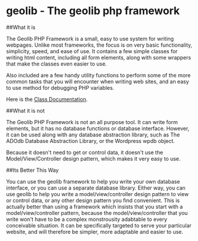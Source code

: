 geolib - The geolib php framework
=================================

##What it is

The Geolib PHP Framework is a small, easy to use system for writing webpages. Unlike most frameworks, the focus is on very basic functionality, simplicity, speed, and ease of use. It contains a few simple classes for writing html content, including all form elements, along with some wrappers that make the classes even easier to use.

Also included are a few handy utility functions to perform some of the more common tasks that you will encounter when writing web sites, and an easy to use method for debugging PHP variables.

Here is the [Class Documentation](geotonics.com/doc/geolibdoc/).

##What it is not

The Geolib PHP Framework is not an all purpose tool. It can write form elements, but it has no database functions or database interface. However, it can be used along with any database abstraction library, such as The ADOdb Database Abstraction Library, or the Wordpress wpdb object.

Because it doesn't need to get or control data, it doesn't use the Model/View/Controller design pattern, which makes it very easy to use.

##Its Better This Way

You can use the geolib framework to help you write your own database interface, or you can use a separate database library. Either way, you can use geolib to help you write a model/view/controller design pattern to view or control data, or any other design pattern you find convenient. This is actually better than using a framework which insists that you start with a model/view/controller pattern, because the model/view/controller that you write won't have to be a complex monstrousity adabtable to every conceivable situation. It can be specifically targeted to serve your particular website, and will therefore be simpler, more adaptable and easier to use.